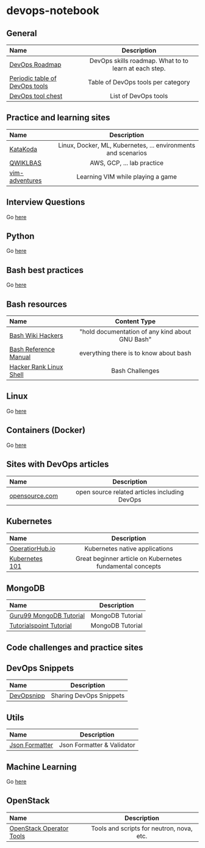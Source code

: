 # devops-notebook


## General
Name | Description
:------|:------:
[DevOps Roadmap](https://github.com/kamranahmedse/developer-roadmap) | DevOps skills roadmap. What to to learn at each step.
[Periodic table of DevOps tools](https://xebialabs.com/periodic-table-of-devops-tools) | Table of DevOps tools per category
[DevOps tool chest](https://xebialabs.com/the-ultimate-devops-tool-chest/#tool-chest-type) | List of DevOps tools


## Practice and learning sites
Name | Description
:------|:------:
[KataKoda](https://www.katacoda.com) | Linux, Docker, ML, Kubernetes, ... environments and scenarios
[QWIKLBAS](https://www.qwiklabs.com) | AWS, GCP, ... lab practice
[vim-adventures](https://vim-adventures.com) | Learning VIM while playing a game

## Interview Questions
Go [here](interview_questions.md)


## Python
Go [here](python.md)

## Bash best practices

Go [here](bash/best_practices.md)

## Bash resources

Name | Content Type
:------ |:--------:
[Bash Wiki Hackers](http://wiki.bash-hackers.org/start) | "hold documentation of any kind about GNU Bash"
[Bash Reference Manual](https://tiswww.case.edu/php/chet/bash/bashref.html) | everything there is to know about bash
[Hacker Rank Linux Shell](https://www.hackerrank.com/domains/shell) | Bash Challenges

## Linux
Go [here](linux.md)

## Containers (Docker) 
Go [here](linux.md)

## Sites with DevOps articles

Name | Description
:------|:------:
[opensource.com](https://opensource.com) | open source related articles including DevOps


## Kubernetes

Name | Description
:------|:------:
[OperatiorHub.io](https://www.operatorhub.io) | Kubernetes native applications
[Kubernetes 101](https://medium.com/google-cloud/kubernetes-101-pods-nodes-containers-and-clusters-c1509e409e16) | Great beginner article on Kubernetes fundamental concepts


## MongoDB
Name | Description
:------|:------:
[Guru99 MongoDB Tutorial](https://www.guru99.com/what-is-mongodb.html) | MongoDB Tutorial
[Tutorialspoint Tutorial](https://www.tutorialspoint.com/mongodb) | MongoDB Tutorial


## Code challenges and practice sites


## DevOps Snippets

Name | Description
:------|:------:
[DevOpsnipp](https://www.devopsnipp.com/) | Sharing DevOps Snippets

## Utils

Name | Description
:------|:------:
[Json Formatter](https://jsonformatter.curiousconcept.com) | Json Formatter & Validator


## Machine Learning
Go [here](machine_learning.md)


## OpenStack

Name | Description
:------|:------:
[OpenStack Operator Tools](https://github.com/openstack/osops-tools-contrib) | Tools and scripts for neutron, nova, etc.

